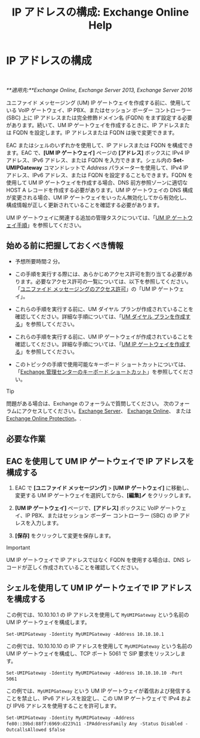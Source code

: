 ﻿---
title: 'IP アドレスの構成: Exchange Online Help'
TOCTitle: IP アドレスの構成
ms:assetid: 100541c1-2297-4c46-9602-b304736541a8
ms:mtpsurl: https://technet.microsoft.com/ja-jp/library/Bb266940(v=EXCHG.150)
ms:contentKeyID: 49895251
ms.date: 05/22/2018
mtps_version: v=EXCHG.150
ms.translationtype: HT
---

# IP アドレスの構成

 

_**適用先:**Exchange Online, Exchange Server 2013, Exchange Server 2016_

ユニファイド メッセージング (UM) IP ゲートウェイを作成する前に、使用している VoIP ゲートウェイ、IP PBX、またはセッション ボーダー コントローラー (SBC) 上に IP アドレスまたは完全修飾ドメイン名 (FQDN) をまず設定する必要があります。続いて、UM IP ゲートウェイを作成するときに、IP アドレスまたは FQDN を設定します。IP アドレスまたは FQDN は後で変更できます。

EAC またはシェルのいずれかを使用して、IP アドレスまたは FQDN を構成できます。EAC で、**\[UM IP ゲートウェイ\]** ページの **\[アドレス\]** ボックスに IPv4 IP アドレス、IPv6 アドレス、または FQDN を入力できます。シェル内の **Set-UMIPGateway** コマンドレットで *Address* パラメーターを使用して、IPv4 IP アドレス、IPv6 アドレス、または FQDN を設定することもできます。FQDN を使用して UM IP ゲートウェイを作成する場合、DNS 前方参照ゾーンに適切な HOST A レコードを作成する必要があります。UM IP ゲートウェイの DNS 構成が変更される場合、UM IP ゲートウェイをいったん無効化してから有効化し、構成情報が正しく更新されていることを確認する必要があります。

UM IP ゲートウェイに関連する追加の管理タスクについては、「[UM IP ゲートウェイ手順](um-ip-gateway-procedures-exchange-2013-help.md)」を参照してください。

## 始める前に把握しておくべき情報

  - 予想所要時間:2 分。

  - この手順を実行する際には、あらかじめアクセス許可を割り当てる必要があります。必要なアクセス許可の一覧については、以下を参照してください。「[ユニファイド メッセージングのアクセス許可](unified-messaging-permissions-exchange-2013-help.md)」の「UM IP ゲートウェイ」。

  - これらの手順を実行する前に、UM ダイヤル プランが作成されていることを確認してください。詳細な手順については、「[UM ダイヤル プランを作成する](create-a-um-dial-plan-exchange-2013-help.md)」を参照してください。

  - これらの手順を実行する前に、UM IP ゲートウェイが作成されていることを確認してください。詳細な手順については、「[UM IP ゲートウェイを作成する](create-a-um-ip-gateway-exchange-2013-help.md)」を参照してください。

  - このトピックの手順で使用可能なキーボード ショートカットについては、「[Exchange 管理センターのキーボード ショートカット](keyboard-shortcuts-in-the-exchange-admin-center-exchange-online-protection-help.md)」を参照してください。


> [!TIP]
> 問題がある場合は、Exchange のフォーラムで質問してください。 次のフォーラムにアクセスしてください。<A href="https://go.microsoft.com/fwlink/p/?linkid=60612">Exchange Server</A>、 <A href="https://go.microsoft.com/fwlink/p/?linkid=267542">Exchange Online</A>、 または <A href="https://go.microsoft.com/fwlink/p/?linkid=285351">Exchange Online Protection</A>。.



## 必要な作業

## EAC を使用して UM IP ゲートウェイで IP アドレスを構成する

1.  EAC で **\[ユニファイド メッセージング\]** \> **\[UM IP ゲートウェイ\]** に移動し、変更する UM IP ゲートウェイを選択してから、**\[編集\]**![編集アイコン](images/Bb124582.6f53ccb2-1f13-4c02-bea0-30690e6ea71d(EXCHG.150).gif "編集アイコン") をクリックします。

2.  **\[UM IP ゲートウェイ\]** ページで、**\[アドレス\]** ボックスに VoIP ゲートウェイ、IP PBX、またはセッション ボーダー コントローラー (SBC) の IP アドレスを入力します。

3.  **\[保存\]** をクリックして変更を保存します。


> [!IMPORTANT]
> UM IP ゲートウェイで IP アドレスではなく FQDN を使用する場合は、DNS レコードが正しく作成されていることを確認してください。



## シェルを使用して UM IP ゲートウェイで IP アドレスを構成する

この例では、10.10.10.1 の IP アドレスを使用して `MyUMIPGateway` という名前の UM IP ゲートウェイを構成します。

    Set-UMIPGateway -Identity MyUMIPGateway -Address 10.10.10.1

この例では、10.10.10.10 の IP アドレスを使用して `MyUMIPGateway` という名前の UM IP ゲートウェイを構成し、TCP ポート 5061 で SIP 要求をリッスンします。

    Set-UMIPGateway -Identity MyUMIPGateway -Address 10.10.10.10 -Port 5061

この例では、`MyUMIPGateway` という UM IP ゲートウェイが着信および発信することを禁止し、IPv6 アドレスを設定し、この UM IP ゲートウェイで IPv4 および IPV6 アドレスを使用することを許可します。

    Set-UMIPGateway -Identity MyUMIPGateway -Address fe80::39bd:88f7:6969:d223%11 -IPAddressFamily Any -Status Disabled -OutcallsAllowed $false

